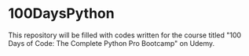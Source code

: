 # 100DaysPython
This repository will be filled with codes written for the course titled "100 Days of Code: The Complete Python Pro Bootcamp" on Udemy.
